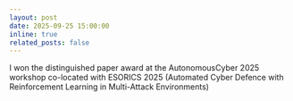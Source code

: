 ```yaml
---
layout: post
date: 2025-09-25 15:00:00
inline: true
related_posts: false
---
```


I won the distinguished paper award at the  AutonomousCyber 2025 workshop co-located with ESORICS 2025 (Automated Cyber Defence with Reinforcement Learning in Multi-Attack Environments)

